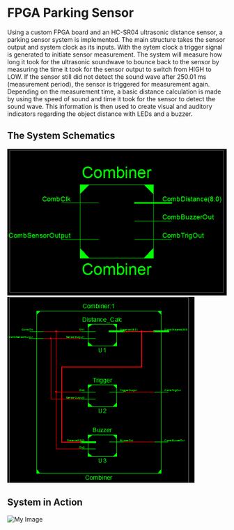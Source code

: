 # FPGA Parking Sensor
Using a custom FPGA board and an HC-SR04 ultrasonic distance sensor, a parking sensor system is implemented. The main structure takes the sensor output and system clock as its inputs. With the sytem clock a trigger signal is generated to initiate sensor measurement. The system will measure how long it took for the ultrasonic soundwave to bounce back to the sensor by measuring the time it took for the sensor output to switch from HIGH to LOW. If the sensor still did not detect the sound wave after 250.01 ms (measurement period), the sensor is triggered for measurement again. Depending on the measurement time, a basic distance calculation is made by using the speed of sound and time it took for the sensor to detect the sound wave. This information is then used to create visual and auditory indicators regarding the object distance with LEDs and a buzzer.
## The System Schematics
![My Image](images/Elec_204_Rtl_1.PNG)
![My Image](images/Elec_204_Rtl_2.PNG)
## System in Action
![My Image](images/parking_sensor_at_action.gif)
